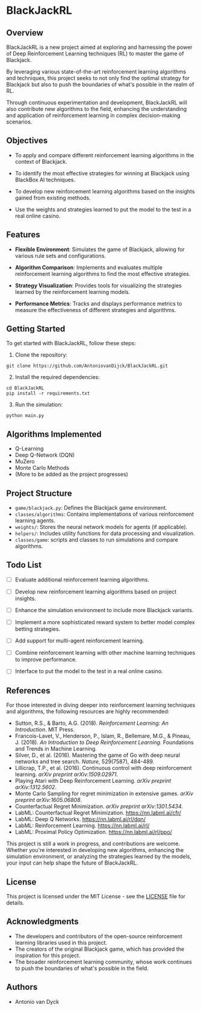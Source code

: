 
# BlackJackRL

## Overview
BlackJackRL is a new project aimed at exploring and harnessing the power of Deep Reinforcement Learning techniques (RL) to master the game of Blackjack. 

By leveraging various state-of-the-art reinforcement learning algorithms and techniques, this project seeks to not only find the optimal strategy for Blackjack but also to push the boundaries of what's possible in the realm of RL. 

Through continuous experimentation and development, BlackJackRL will also contribute new algorithms to the field, enhancing the understanding and application of reinforcement learning in complex decision-making scenarios.

## Objectives
- To apply and compare different reinforcement learning algorithms in the context of Blackjack.

- To identify the most effective strategies for winning at Blackjack using BlackBox AI techniques.

- To develop new reinforcement learning algorithms based on the insights gained from existing methods.

- Use the weights and strategies learned to put the model to the test in a real online casino.

## Features
- **Flexible Environment**: Simulates the game of Blackjack, allowing for various rule sets and configurations.

- **Algorithm Comparison**: Implements and evaluates multiple reinforcement learning algorithms to find the most effective strategies.

- **Strategy Visualization**: Provides tools for visualizing the strategies learned by the reinforcement learning models.

- **Performance Metrics**: Tracks and displays performance metrics to measure the effectiveness of different strategies and algorithms.

## Getting Started
To get started with BlackJackRL, follow these steps:

1. Clone the repository:
```
git clone https://github.com/AntoniovanDijck/BlackJackRL.git
```
2. Install the required dependencies:
```
cd BlackJackRL
pip install -r requirements.txt
```
3. Run the simulation:
```
python main.py
```

## Algorithms Implemented
- Q-Learning
- Deep Q-Network (DQN)
- MuZero
- Monte Carlo Methods
- (More to be added as the project progresses)

## Project Structure
- `game/blackjack.py`: Defines the Blackjack game environment.
- `classes/algorithms`: Contains implementations of various reinforcement learning agents.
- `weights/`: Stores the neural network models for agents (if applicable).
- `helpers/`: Includes utility functions for data processing and visualization.
- `classes/game`: scripts and classes to run simulations and compare algorithms.

## Todo List
- [ ] Evaluate additional reinforcement learning algorithms.
- [ ] Develop new reinforcement learning algorithms based on project insights.
- [ ] Enhance the simulation environment to include more Blackjack variants.
- [ ] Implement a more sophisticated reward system to better model complex betting strategies.
- [ ] Add support for multi-agent reinforcement learning.
- [ ] Combine reinforcement learning with other machine learning techniques to improve performance.
- [ ] Interface to put the model to the test in a real online casino.


## References
For those interested in diving deeper into reinforcement learning techniques and algorithms, the following resources are highly recommended:

- Sutton, R.S., & Barto, A.G. (2018). *Reinforcement Learning: An Introduction*. MIT Press.
- Francois-Lavet, V., Henderson, P., Islam, R., Bellemare, M.G., & Pineau, J. (2018). *An Introduction to Deep Reinforcement Learning*. Foundations and Trends in Machine Learning.
- Silver, D., et al. (2016). Mastering the game of Go with deep neural networks and tree search. *Nature*, 529(7587), 484-489.
- Lillicrap, T.P., et al. (2016). Continuous control with deep reinforcement learning. *arXiv preprint arXiv:1509.02971*.
- Playing Atari with Deep Reinforcement Learning. *arXiv preprint arXiv:1312.5602*.
- Monte Carlo Sampling for regret minimization in extensive games. *arXiv preprint arXiv:1605.06808*.
- Counterfactual Regret Minimization. *arXiv preprint arXiv:1301.5434*.
- LabML: Counterfactual Regret Minimization. https://nn.labml.ai/cfr/
- LabML: Deep Q Networks. https://nn.labml.ai/rl/dqn/
- LabML: Reinforcement Learning. https://nn.labml.ai/rl/ 
- LabML: Proximal Policy Optimization. https://nn.labml.ai/rl/ppo/

This project is still a work in progress, and contributions are welcome. Whether you're interested in developing new algorithms, enhancing the simulation environment, or analyzing the strategies learned by the models, your input can help shape the future of BlackJackRL.

## License
This project is licensed under the MIT License - see the [LICENSE](LICENSE) file for details.

## Acknowledgments
- The developers and contributors of the open-source reinforcement learning libraries used in this project.
- The creators of the original Blackjack game, which has provided the inspiration for this project.
- The broader reinforcement learning community, whose work continues to push the boundaries of what's possible in the field.

## Authors
- Antonio van Dyck


